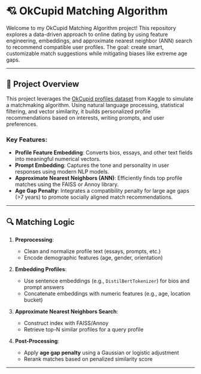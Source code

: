 # 💘 OkCupid Matching Algorithm

Welcome to my OkCupid Matching Algorithm project! This repository explores a data-driven approach to online dating by using feature engineering, embeddings, and approximate nearest neighbor (ANN) search to recommend compatible user profiles. The goal: create smart, customizable match suggestions while mitigating biases like extreme age gaps.

---

## 📌 Project Overview

This project leverages the [OkCupid profiles dataset](https://www.kaggle.com/datasets/blackmatrix7/okcupid-profiles) from Kaggle to simulate a matchmaking algorithm. Using natural language processing, statistical filtering, and vector similarity, it builds personalized profile recommendations based on interests, writing prompts, and user preferences.

### Key Features:
- **Profile Feature Embedding**: Converts bios, essays, and other text fields into meaningful numerical vectors.
- **Prompt Embedding**: Captures the tone and personality in user responses using modern NLP models.
- **Approximate Nearest Neighbors (ANN)**: Efficiently finds top profile matches using the FAISS or Annoy library.
- **Age Gap Penalty**: Integrates a compatibility penalty for large age gaps (>7 years) to promote socially aligned match recommendations.

---

## 🔍 Matching Logic

1. **Preprocessing**:
   - Clean and normalize profile text (essays, prompts, etc.)
   - Encode demographic features (age, gender, orientation)

2. **Embedding Profiles**:
   - Use sentence embeddings (e.g., `DistilBertTokenizer`) for bios and prompt answers
   - Concatenate embeddings with numeric features (e.g., age, location bucket)

3. **Approximate Nearest Neighbors Search**:
   - Construct index with FAISS/Annoy
   - Retrieve top-N similar profiles for a query profile

4. **Post-Processing**:
   - Apply **age gap penalty** using a Gaussian or logistic adjustment
   - Rerank matches based on penalized similarity score

---
